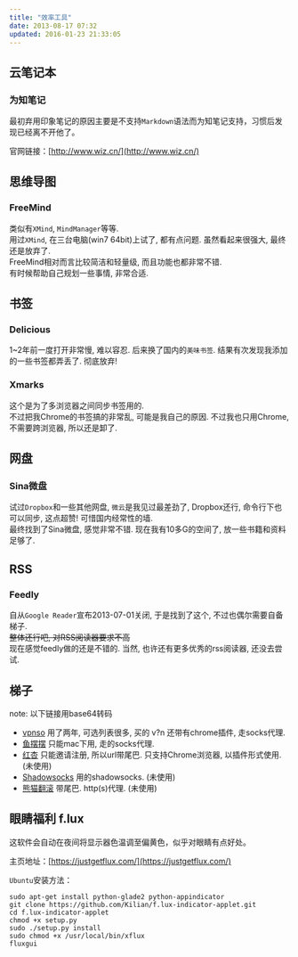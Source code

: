 ```yaml
---
title: "效率工具"
date: 2013-08-17 07:32
updated: 2016-01-23 21:33:05
---
```



## 云笔记本 ##

### 为知笔记 ###

最初弃用印象笔记的原因主要是不支持`Markdown`语法而为知笔记支持，习惯后发现已经离不开他了。

官网链接：[http://www.wiz.cn/](http://www.wiz.cn/) 


## 思维导图 ##

### FreeMind ###

类似有`XMind`, `MindManager`等等.  
用过`XMind`, 在三台电脑(win7 64bit)上试了, 都有点问题. 虽然看起来很强大, 最终还是放弃了.  
FreeMind相对而言比较简洁和轻量级, 而且功能也都非常不错.  
有时候帮助自己规划一些事情, 非常合适.  


## 书签 ##

### Delicious ###

1~2年前一度打开非常慢, 难以容忍. 后来换了国内的`美味书签`. 结果有次发现我添加的一些书签都弄丢了. 彻底放弃!  

### Xmarks ###

这个是为了多浏览器之间同步书签用的.  
不过把我Chrome的书签搞的非常乱, 可能是我自己的原因. 不过我也只用Chrome, 不需要跨浏览器, 所以还是卸了.  


## 网盘 ##

### Sina微盘 ###
试过`Dropbox`和一些其他网盘, `微云`是我见过最差劲了, Dropbox还行, 命令行下也可以同步, 这点超赞! 可惜国内经常性的墙.  
最终找到了Sina微盘, 感觉非常不错. 现在我有10多G的空间了, 放一些书籍和资料足够了.  


## RSS ##

### Feedly ###
自从`Google Reader`宣布2013-07-01关闭, 于是找到了这个, 不过也偶尔需要自备梯子.  
<strike>整体还行吧, 对RSS阅读器要求不高</strike>  
现在感觉feedly做的还是不错的. 当然, 也许还有更多优秀的rss阅读器, 还没去尝试.


## 梯子 ##

note: 以下链接用base64转码

* [vpnso](aHR0cDovL3ZwbnNvLmNvbS8K) 用了两年, 可选列表很多, 买的 v?n 还带有chrome插件, 走socks代理.
* [鱼摆摆](aHR0cHM6Ly95YmIxMDI0LmNvbS8K) 只能mac下用, 走的socks代理.
* [红杏](aHR0cDovL2hvbnguaW4vaS9WVEpHLVlrV0doakMydURtCg==) 只能邀请注册, 所以url带尾巴. 只支持Chrome浏览器, 以插件形式使用. (未使用)
* [Shadowsocks](aHR0cHM6Ly9zaGFkb3dzb2Nrcy5jb20vCg==) 用的shadowsocks. (未使用)
* [熊猫翻滚](aHR0cHM6Ly93d3cucGFuZGFmYW4ub3JnLz9yPTIyNjAxCg==) 带尾巴. http(s)代理. (未使用)

## 眼睛福利 f.lux

这软件会自动在夜间将显示器色温调至偏黄色，似乎对眼睛有点好处。

主页地址：[https://justgetflux.com/](https://justgetflux.com/) 

`Ubuntu`安装方法：

```shell
sudo apt-get install python-glade2 python-appindicator
git clone https://github.com/Kilian/f.lux-indicator-applet.git
cd f.lux-indicator-applet
chmod +x setup.py
sudo ./setup.py install
sudo chmod +x /usr/local/bin/xflux
fluxgui
```
